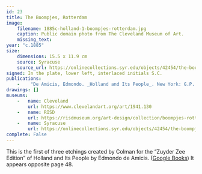 ```yaml
---
id: 23
title: The Boompjes, Rotterdam
image:
    filename: 1885c-holland-1-boompjes-rotterdam.jpg
    caption: Public domain photo from The Cleveland Museum of Art.
    missing_text: 
year: "c.1885"
size:
    dimensions: 15.5 x 11.9 cm
    source: Syracuse
    source_url: https://onlinecollections.syr.edu/objects/42454/the-boompjes-rotterdam
signed: In the plate, lower left, interlaced initials S.C.
publications:
    -    "De Amicis, Edmondo. _Holland and Its People_. New York: G.P. Putnam's Sons, 1885."
drawings: []
museums: 
    -   name: Cleveland
        url: https://www.clevelandart.org/art/1941.130
    -   name: RISD
        url: https://risdmuseum.org/art-design/collection/boompjes-rotterdam-19881133
    -   name: Syracuse
        url: https://onlinecollections.syr.edu/objects/42454/the-boompjes-rotterdam
complete: False
---
```

This is the first of three etchings created by Colman for the “Zuyder Zee Edition” of Holland and Its People by Edmondo de Amicis. ([Google Books](https://www.google.com/books/edition/Holland_and_Its_People/OXE-AAAAYAAJ)) It appears opposite page 48.